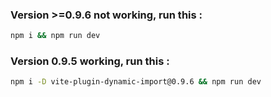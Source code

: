 ### Version >=0.9.6 not working, run this :

```sh
npm i && npm run dev
```

### Version 0.9.5 working, run this : 

```sh
npm i -D vite-plugin-dynamic-import@0.9.6 && npm run dev
```

